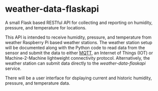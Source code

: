 # weather-data-flaskapi
A small Flask based RESTful API for collecting and reporting on humidity, pressure, and temperature for locations.

This API is intended to receive humidity, pressure, and temperature from weather Raspberry Pi based weather stations. The weather station setup will be documented along with the Python code to read data from the sensor and submit the data to either [MQTT](http://mqtt.org/), an Internet of Things (IOT) or Machine-2-Machine lightweight connectivity protocol. Alternatively, the weather station can submit data directly to the *weather-data-flaskapi* service.

There will be a user interface for dsplaying current and historic humidity, pressure, and temperature data.

